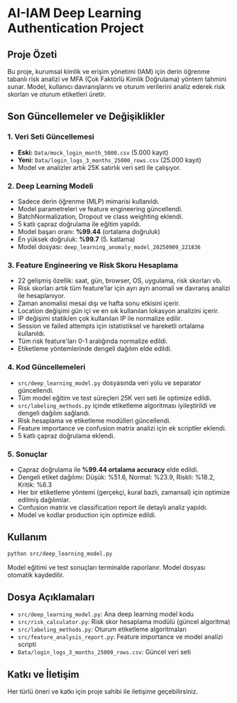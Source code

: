 # AI-IAM Deep Learning Authentication Project

## Proje Özeti
Bu proje, kurumsal kimlik ve erişim yönetimi (IAM) için derin öğrenme tabanlı risk analizi ve MFA (Çok Faktörlü Kimlik Doğrulama) yöntem tahmini sunar. Model, kullanıcı davranışlarını ve oturum verilerini analiz ederek risk skorları ve oturum etiketleri üretir.

## Son Güncellemeler ve Değişiklikler

### 1. Veri Seti Güncellemesi
- **Eski:** `Data/mock_login_month_5000.csv` (5.000 kayıt)
- **Yeni:** `Data/login_logs_3_months_25000_rows.csv` (25.000 kayıt)
- Model ve analizler artık 25K satırlık veri seti ile çalışıyor.

### 2. Deep Learning Modeli
- Sadece derin öğrenme (MLP) mimarisi kullanıldı.
- Model parametreleri ve feature engineering güncellendi.
- BatchNormalization, Dropout ve class weighting eklendi.
- 5 katlı çapraz doğrulama ile eğitim yapıldı.
- Model başarı oranı: **%99.44** (ortalama doğruluk)
- En yüksek doğruluk: **%99.7** (5. katlama)
- Model dosyası: `deep_learning_anomaly_model_20250909_221836`

### 3. Feature Engineering ve Risk Skoru Hesaplama
- 22 gelişmiş özellik: saat, gün, browser, OS, uygulama, risk skorları vb.
- Risk skorları artık tüm feature'lar için ayrı ayrı anomali ve davranış analizi ile hesaplanıyor.
- Zaman anomalisi mesai dışı ve hafta sonu etkisini içerir.
- Location değişimi gün içi ve en sık kullanılan lokasyon analizini içerir.
- IP değişimi statik/en çok kullanılan IP ile normalize edilir.
- Session ve failed attempts için istatistiksel ve hareketli ortalama kullanıldı.
- Tüm risk feature'ları 0-1 aralığında normalize edildi.
- Etiketleme yöntemlerinde dengeli dağılım elde edildi.

### 4. Kod Güncellemeleri
- `src/deep_learning_model.py` dosyasında veri yolu ve separator güncellendi.
- Tüm model eğitim ve test süreçleri 25K veri seti ile optimize edildi.
- `src/labeling_methods.py` içinde etiketleme algoritması iyileştirildi ve dengeli dağılım sağlandı.
- Risk hesaplama ve etiketleme modülleri güncellendi.
- Feature importance ve confusion matrix analizi için ek scriptler eklendi.
- 5 katlı çapraz doğrulama eklendi.

### 5. Sonuçlar
- Çapraz doğrulama ile **%99.44 ortalama accuracy** elde edildi.
- Dengeli etiket dağılımı: Düşük: %51.6, Normal: %23.9, Riskli: %18.2, Kritik: %6.3
- Her bir etiketleme yöntemi (gerçekçi, kural bazlı, zamansal) için optimize edilmiş dağılımlar.
- Confusion matrix ve classification report ile detaylı analiz yapıldı.
- Model ve kodlar production için optimize edildi.

## Kullanım
```bash
python src/deep_learning_model.py
```
Model eğitimi ve test sonuçları terminalde raporlanır. Model dosyası otomatik kaydedilir.

## Dosya Açıklamaları
- `src/deep_learning_model.py`: Ana deep learning model kodu
- `src/risk_calculator.py`: Risk skor hesaplama modülü (güncel algoritma)
- `src/labeling_methods.py`: Oturum etiketleme algoritmaları
- `src/feature_analysis_report.py`: Feature importance ve model analizi scripti
- `Data/login_logs_3_months_25000_rows.csv`: Güncel veri seti

## Katkı ve İletişim
Her türlü öneri ve katkı için proje sahibi ile iletişime geçebilirsiniz.
